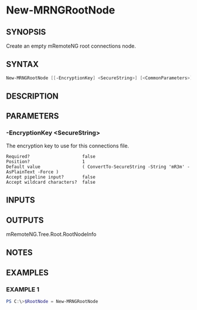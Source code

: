 ﻿# New-MRNGRootNode
## SYNOPSIS
Create an empty mRemoteNG root connections node.

## SYNTAX
```powershell
New-MRNGRootNode [[-EncryptionKey] <SecureString>] [<CommonParameters>]
```

## DESCRIPTION


## PARAMETERS
### -EncryptionKey &lt;SecureString&gt;
The encryption key to use for this connections file.
```
Required?                    false
Position?                    1
Default value                ( ConvertTo-SecureString -String 'mR3m' -AsPlainText -Force )
Accept pipeline input?       false
Accept wildcard characters?  false
```

## INPUTS


## OUTPUTS
mRemoteNG.Tree.Root.RootNodeInfo

## NOTES


## EXAMPLES
### EXAMPLE 1
```powershell
PS C:\>$RootNode = New-MRNGRootNode
```


